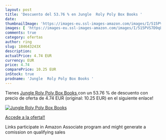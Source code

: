 ```yaml
---
layout: post
title: 'Descuento del 53.76 % en Jungle  Roly Poly Box Books '
date: 
thumbnailImage: 'https://images-eu.ssl-images-amazon.com/images/I/515PVS7D9qL._SL200_.jpg'
images: [ 'https://images-eu.ssl-images-amazon.com/images/I/515PVS7D9qL._SL200_.jpg' ]
comments: true
category: ofertas
author: ring
slug: 184643243X
description:
actualPrice: 4.74 EUR
currency: EUR
price: 4.74
comparePrice: 10.25 EUR
inStock: true
prodname: 'Jungle  Roly Poly Box Books '
---
```


Tienes [Jungle  Roly Poly Box Books ](https://www.amazon.es/dp/184643243X/?tag=tolees-21) con un 53.76 % de descuento con precio de oferta de 4.74 EUR (original: 10.25 EUR) en el siguiente enlace!

[![Jungle  Roly Poly Box Books ](https://images-eu.ssl-images-amazon.com/images/I/515PVS7D9qL._SL200_.jpg)](https://www.amazon.es/dp/184643243X/?tag=tolees-21)

[Accede a la oferta!!](https://www.amazon.es/dp/184643243X/?tag=tolees-21)

Links participate in Amazon Associate program and might generate a comission on qualifying sales


